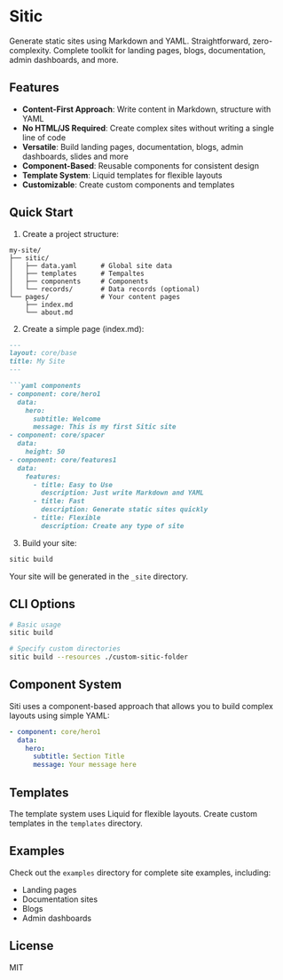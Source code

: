 # Sitic

Generate static sites using Markdown and YAML. Straightforward, zero-complexity. Complete toolkit for landing pages, blogs, documentation, admin dashboards, and more.

## Features

- **Content-First Approach**: Write content in Markdown, structure with YAML
- **No HTML/JS Required**: Create complex sites without writing a single line of code
- **Versatile**: Build landing pages, documentation, blogs, admin dashboards, slides and more
- **Component-Based**: Reusable components for consistent design
- **Template System**: Liquid templates for flexible layouts
- **Customizable**: Create custom components and templates

## Quick Start

1. Create a project structure:

```
my-site/
├── sitic/
│   ├── data.yaml      # Global site data
│   ├── templates      # Tempaltes
│   ├── components     # Components
│   └── records/       # Data records (optional)
└── pages/             # Your content pages
    ├── index.md
    └── about.md
```

2. Create a simple page (index.md):

```markdown
---
layout: core/base
title: My Site
---

```yaml components
- component: core/hero1
  data:
    hero:
      subtitle: Welcome
      message: This is my first Sitic site
- component: core/spacer
  data:
    height: 50
- component: core/features1
  data:
    features:
      - title: Easy to Use
        description: Just write Markdown and YAML
      - title: Fast
        description: Generate static sites quickly
      - title: Flexible
        description: Create any type of site
```

3. Build your site:

```bash
sitic build
```

Your site will be generated in the `_site` directory.

## CLI Options

```bash
# Basic usage
sitic build

# Specify custom directories
sitic build --resources ./custom-sitic-folder
```

## Component System

Siti uses a component-based approach that allows you to build complex layouts using simple YAML:

```yaml
- component: core/hero1
  data:
    hero:
      subtitle: Section Title
      message: Your message here
```

## Templates

The template system uses Liquid for flexible layouts. Create custom templates in the `templates` directory.

## Examples

Check out the `examples` directory for complete site examples, including:

- Landing pages
- Documentation sites
- Blogs
- Admin dashboards

## License

MIT
